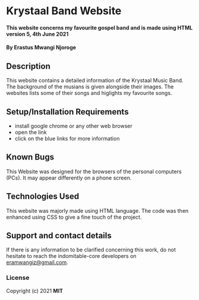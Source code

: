 # Krystaal Band Website
#### This website concerns my favourite gospel band and is made using HTML version 5, 4th June 2021
#### By **Erastus Mwangi Njoroge**
## Description
This website contains a detailed information of the Krystaal Music Band. The background of the musians is given alongside their images. The websites lists some of their songs and higlights my favourite songs.
## Setup/Installation Requirements
* install google chrome or any other web browser
* open the link
* click on the blue links for more information 

## Known Bugs
This Website was designed for the browsers of the personal computers (PCs). It may appear differently on a phone screen.
## Technologies Used
This website was majorly made using HTML language. The code was then enhanced using CSS to give a fine touch of the project. 
## Support and contact details
If there is any information to be clarified concerning this work, do not hesitate to reach the indomitable-core developers on eramwangiz@gmail.com.
### License
Copyright (c) 2021 **MIT**
 
